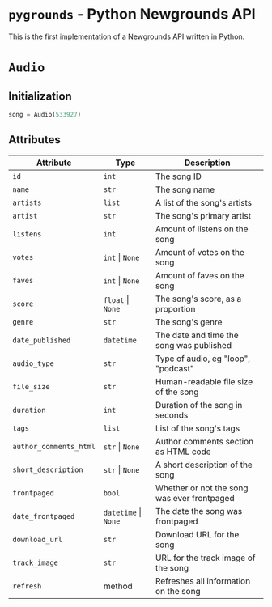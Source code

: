 # `pygrounds` - Python Newgrounds API

This is the first implementation of a Newgrounds API written in Python.

# `Audio`

## Initialization

```python
song = Audio(533927)
```

## Attributes

| Attribute              | Type                 | Description                                 |
| ---------------------- | -------------------- | ------------------------------------------- |
| `id`                   | `int`                | The song ID                                 |
| `name`                 | `str`                | The song name                               |
| `artists`              | `list`               | A list of the song's artists                |
| `artist`               | `str`                | The song's primary artist                   |
| `listens`              | `int`                | Amount of listens on the song               |
| `votes`                | `int` \| `None`      | Amount of votes on the song                 |
| `faves`                | `int` \| `None`      | Amount of faves on the song                 |
| `score`                | `float` \| `None`    | The song's score, as a proportion           |
| `genre`                | `str`                | The song's genre                            |
| `date_published`       | `datetime`           | The date and time the song was published    |
| `audio_type`           | `str`                | Type of audio, eg "loop", "podcast"         |
| `file_size`            | `str`                | Human-readable file size of the song        |
| `duration`             | `int`                | Duration of the song in seconds             |
| `tags`                 | `list`               | List of the song's tags                     |
| `author_comments_html` | `str` \| `None`      | Author comments section as HTML code        |
| `short_description`    | `str` \| `None`      | A short description of the song             |
| `frontpaged`           | `bool`               | Whether or not the song was ever frontpaged |
| `date_frontpaged`      | `datetime` \| `None` | The date the song was frontpaged            |
| `download_url`         | `str`                | Download URL for the song                   |
| `track_image`          | `str`                | URL for the track image of the song         |
| `refresh`              | method               | Refreshes all information on the song       |